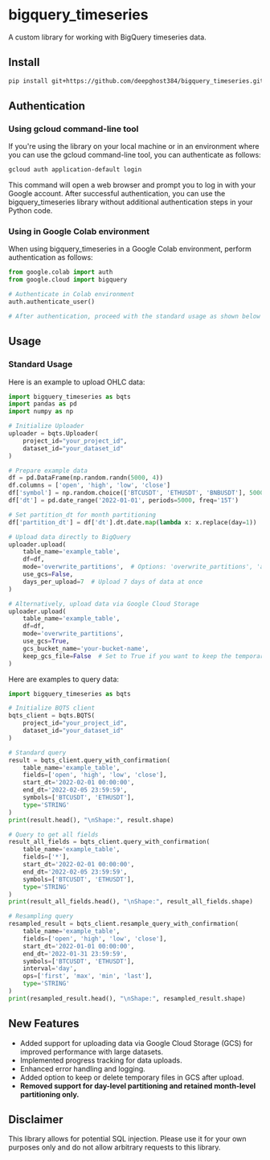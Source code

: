 # bigquery_timeseries

A custom library for working with BigQuery timeseries data.

## Install

```bash
pip install git+https://github.com/deepghost384/bigquery_timeseries.git -U
```

## Authentication

### Using gcloud command-line tool

If you're using the library on your local machine or in an environment where you can use the gcloud command-line tool, you can authenticate as follows:

```bash
gcloud auth application-default login
```

This command will open a web browser and prompt you to log in with your Google account. After successful authentication, you can use the bigquery_timeseries library without additional authentication steps in your Python code.

### Using in Google Colab environment

When using bigquery_timeseries in a Google Colab environment, perform authentication as follows:

```python
from google.colab import auth
from google.cloud import bigquery

# Authenticate in Colab environment
auth.authenticate_user()

# After authentication, proceed with the standard usage as shown below
```

## Usage

### Standard Usage

Here is an example to upload OHLC data:

```python
import bigquery_timeseries as bqts
import pandas as pd
import numpy as np

# Initialize Uploader
uploader = bqts.Uploader(
    project_id="your_project_id",
    dataset_id="your_dataset_id"
)

# Prepare example data
df = pd.DataFrame(np.random.randn(5000, 4))
df.columns = ['open', 'high', 'low', 'close']
df['symbol'] = np.random.choice(['BTCUSDT', 'ETHUSDT', 'BNBUSDT'], 5000)
df['dt'] = pd.date_range('2022-01-01', periods=5000, freq='15T')

# Set partition_dt for month partitioning
df['partition_dt'] = df['dt'].dt.date.map(lambda x: x.replace(day=1))

# Upload data directly to BigQuery
uploader.upload(
    table_name='example_table',
    df=df,
    mode='overwrite_partitions',  # Options: 'overwrite_partitions', 'append', 'overwrite'
    use_gcs=False,
    days_per_upload=7  # Upload 7 days of data at once
)

# Alternatively, upload data via Google Cloud Storage
uploader.upload(
    table_name='example_table',
    df=df,
    mode='overwrite_partitions',
    use_gcs=True,
    gcs_bucket_name='your-bucket-name',
    keep_gcs_file=False  # Set to True if you want to keep the temporary file in GCS
)
```

Here are examples to query data:

```python
import bigquery_timeseries as bqts

# Initialize BQTS client
bqts_client = bqts.BQTS(
    project_id="your_project_id",
    dataset_id="your_dataset_id"
)

# Standard query
result = bqts_client.query_with_confirmation(
    table_name='example_table',
    fields=['open', 'high', 'low', 'close'],
    start_dt='2022-02-01 00:00:00',
    end_dt='2022-02-05 23:59:59',
    symbols=['BTCUSDT', 'ETHUSDT'],
    type='STRING'
)
print(result.head(), "\nShape:", result.shape)

# Query to get all fields
result_all_fields = bqts_client.query_with_confirmation(
    table_name='example_table',
    fields=['*'],
    start_dt='2022-02-01 00:00:00',
    end_dt='2022-02-05 23:59:59',
    symbols=['BTCUSDT', 'ETHUSDT'],
    type='STRING'
)
print(result_all_fields.head(), "\nShape:", result_all_fields.shape)

# Resampling query
resampled_result = bqts_client.resample_query_with_confirmation(
    table_name='example_table',
    fields=['open', 'high', 'low', 'close'],
    start_dt='2022-01-01 00:00:00',
    end_dt='2022-01-31 23:59:59',
    symbols=['BTCUSDT', 'ETHUSDT'],
    interval='day',
    ops=['first', 'max', 'min', 'last'],
    type='STRING'
)
print(resampled_result.head(), "\nShape:", resampled_result.shape)
```

## New Features

- Added support for uploading data via Google Cloud Storage (GCS) for improved performance with large datasets.
- Implemented progress tracking for data uploads.
- Enhanced error handling and logging.
- Added option to keep or delete temporary files in GCS after upload.
- **Removed support for day-level partitioning and retained month-level partitioning only.**

## Disclaimer

This library allows for potential SQL injection. Please use it for your own purposes only and do not allow arbitrary requests to this library.